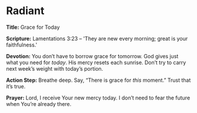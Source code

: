 # Radiant

**Title:** Grace for Today

**Scripture:** Lamentations 3:23 – 'They are new every morning; great is your faithfulness.'

**Devotion:**
You don’t have to borrow grace for tomorrow. God gives just what you need for *today*. His mercy resets each sunrise. Don’t try to carry next week’s weight with today’s portion.

**Action Step:** Breathe deep. Say, “There is grace for *this* moment.” Trust that it’s true.

**Prayer:**
Lord, I receive Your new mercy today. I don’t need to fear the future when You’re already there.
